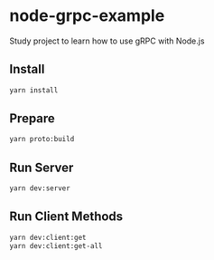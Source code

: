# node-grpc-example

Study project to learn how to use gRPC with Node.js

## Install

```bash
yarn install
```

## Prepare

```bash
yarn proto:build
```

## Run Server

```bash
yarn dev:server
```

## Run Client Methods

```bash
yarn dev:client:get
yarn dev:client:get-all
```
